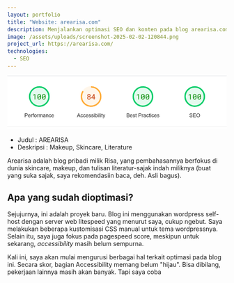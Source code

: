 ```yaml
---
layout: portfolio
title: "Website: arearisa.com"
description: Menjalankan optimasi SEO dan konten pada blog arearisa.com
image: /assets/uploads/screenshot-2025-02-02-120844.png
project_url: https://arearisa.com/
technologies:
  - SEO
---
```

![pagespeed arearisa.com](/assets/uploads/screenshot-2025-02-02-115452.png)

* Judul : AREARISA
* Deskripsi : Makeup, Skincare, Literature

Arearisa adalah blog pribadi milik Risa, yang pembahasannya berfokus di dunia skincare, makeup, dan tulisan literatur-sajak indah miliknya (buat yang suka sajak, saya rekomendasiin baca, deh. Asli bagus).

## Apa yang sudah dioptimasi?

Sejujurnya, ini adalah proyek baru. Blog ini menggunakan wordpress self-host dengan server web litespeed yang menurut saya, cukup ngebut. Saya melakukan beberapa kustomisasi CSS manual untuk tema wordpressnya. Selain itu, saya juga fokus pada pagespeed score, meskipun untuk sekarang, *accessibility* masih belum sempurna.

Kali ini, saya akan mulai mengurusi berbagai hal terkait optimasi pada blog ini. Secara skor, bagian Accessibility memang belum "hijau". Bisa dibilang, pekerjaan lainnya masih akan banyak. Tapi saya coba
